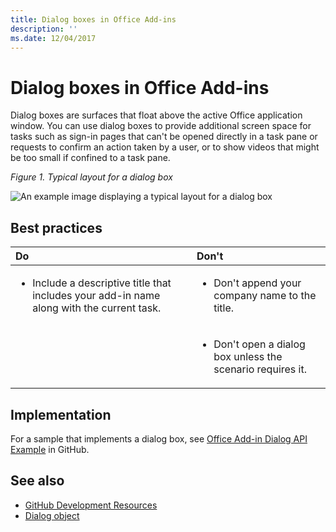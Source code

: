 ```yaml
---
title: Dialog boxes in Office Add-ins
description: ''
ms.date: 12/04/2017
---
```



# Dialog boxes in Office Add-ins
 
Dialog boxes are surfaces that float above the active Office application window. You can use dialog boxes to provide additional screen space for tasks such as sign-in pages that can't be opened directly in a task pane or requests to confirm an action taken by a user, or to show videos that might be too small if confined to a task pane.

*Figure 1. Typical layout for a dialog box*

![An example image displaying a typical layout for a dialog box](../images/overview-with-app-dialog.png)

## Best practices

|**Do**|**Don't**|
|:-----|:--------|
|<ul><li>Include a descriptive title that includes your add-in name along with the current task.</li></ul>|<ul><li>Don't append your company name to the title.</li></ul>|
||<ul><li>Don't open a dialog box unless the scenario requires it.</li></ul>|

## Implementation

For a sample that implements a dialog box, see [Office Add-in Dialog API Example](https://github.com/OfficeDev/Office-Add-in-Dialog-API-Simple-Example) in GitHub.

## See also

- [GitHub Development Resources](https://github.com/OfficeDev/Office-Add-in-UX-Design-Patterns-Code)
- [Dialog object](https://docs.microsoft.com/javascript/api/office/office.dialog?view=office-js)


